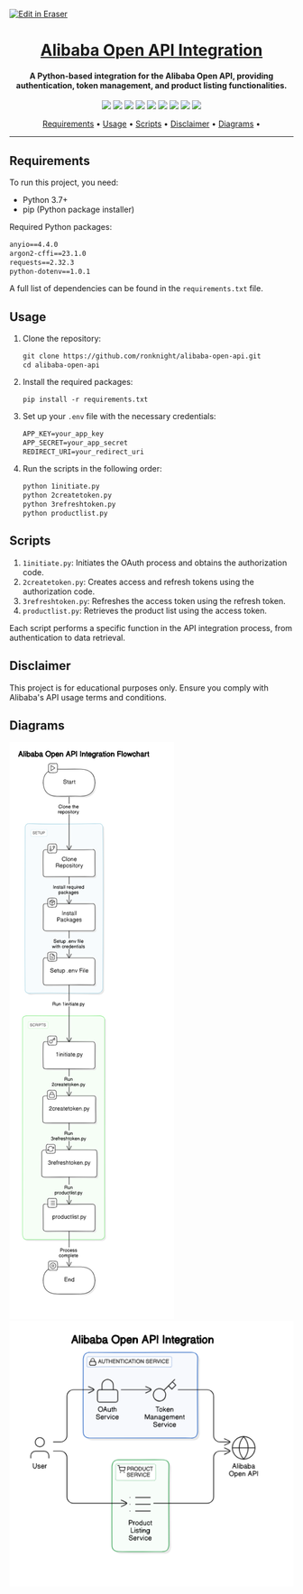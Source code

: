 <p><a target="_blank" href="https://app.eraser.io/workspace/LQCcXFqJOypzDrun3YnZ" id="edit-in-eraser-github-link"><img alt="Edit in Eraser" src="https://firebasestorage.googleapis.com/v0/b/second-petal-295822.appspot.com/o/images%2Fgithub%2FOpen%20in%20Eraser.svg?alt=media&amp;token=968381c8-a7e7-472a-8ed6-4a6626da5501"></a></p>

<h1 align="center"><a href="https://github.com/ronknight/alibaba-open-api">Alibaba Open API Integration</a></h1>
<h4 align="center">A Python-based integration for the Alibaba Open API, providing authentication, token management, and product listing functionalities.
</h4>
<p align="center">
<a href="https://twitter.com/PinoyITSolution"><img src="https://img.shields.io/twitter/follow/PinoyITSolution?style=social"></a>
<a href="https://github.com/ronknight?tab=followers"><img src="https://img.shields.io/github/followers/ronknight?style=social"></a>
<a href="https://github.com/ronknight/ronknight/stargazers"><img src="https://img.shields.io/github/stars/BEPb/BEPb.svg?logo=github"></a>
<a href="https://github.com/ronknight/ronknight/network/members"><img src="https://img.shields.io/github/forks/BEPb/BEPb.svg?color=blue&logo=github"></a>
  <a href="https://youtube.com/@PinoyITSolution"><img src="https://img.shields.io/youtube/channel/subscribers/UCeoETAlg3skyMcQPqr97omg"></a>
<a href="https://github.com/ronknight/alibaba-open-api/issues"><img src="https://img.shields.io/badge/contributions-welcome-brightgreen.svg?style=flat"></a>
<a href="https://github.com/ronknight/alibaba-open-api/blob/master/LICENSE"><img src="https://img.shields.io/badge/License-MIT-yellow.svg"></a>
<a href="#"><img src="https://img.shields.io/badge/Made%20with-Python-1f425f.svg"></a>
<a href="https://github.com/ronknight"><img src="https://img.shields.io/badge/Made%20with%20%F0%9F%A4%8D%20by%20-%20Ronknight%20-%20red"></a>
</p>
<p align="center">
  <a href="#requirements">Requirements</a> •
  <a href="#usage">Usage</a> •
  <a href="#scripts">Scripts</a> •
  <a href="#disclaimer">Disclaimer</a> •
  <a href="#diagrams">Diagrams</a> •
</p>

---

## Requirements

To run this project, you need:

- Python 3.7+
- pip (Python package installer)

Required Python packages:

```
anyio==4.4.0
argon2-cffi==23.1.0
requests==2.32.3
python-dotenv==1.0.1
```

A full list of dependencies can be found in the `requirements.txt` file.

## Usage

1. Clone the repository:
   ```
   git clone https://github.com/ronknight/alibaba-open-api.git
   cd alibaba-open-api
   ```

2. Install the required packages:
   ```
   pip install -r requirements.txt
   ```

3. Set up your `.env` file with the necessary credentials:
   ```
   APP_KEY=your_app_key
   APP_SECRET=your_app_secret
   REDIRECT_URI=your_redirect_uri
   ```

4. Run the scripts in the following order:
   ```
   python 1initiate.py
   python 2createtoken.py
   python 3refreshtoken.py
   python productlist.py
   ```

## Scripts

1. `1initiate.py`: Initiates the OAuth process and obtains the authorization code.
2. `2createtoken.py`: Creates access and refresh tokens using the authorization code.
3. `3refreshtoken.py`: Refreshes the access token using the refresh token.
4. `productlist.py`: Retrieves the product list using the access token.

Each script performs a specific function in the API integration process, from authentication to data retrieval.

## Disclaimer

This project is for educational purposes only. Ensure you comply with Alibaba's API usage terms and conditions.

<!-- eraser-additional-content -->
## Diagrams
<!-- eraser-additional-files -->
<a href="/README-Alibaba Open API Integration Flowchart-1.eraserdiagram" data-element-id="a-k_kSQRKOeKbttWx1Tsn"><img src="/.eraser/LQCcXFqJOypzDrun3YnZ___3Jivg2tjMecMlrHwbIVIBR8f7U03___---diagram----6084e38ea7f655c95af1aa969aad35f4-Alibaba-Open-API-Integration-Flowchart.png" alt="" data-element-id="a-k_kSQRKOeKbttWx1Tsn" /></a>
<a href="/README-Alibaba Open API Integration-2.eraserdiagram" data-element-id="0BmuCW_bBbA32G5-fmgNS"><img src="/.eraser/LQCcXFqJOypzDrun3YnZ___3Jivg2tjMecMlrHwbIVIBR8f7U03___---diagram----6c7c2e2c9f3e61576818dea1e6cfcf11-Alibaba-Open-API-Integration.png" alt="" data-element-id="0BmuCW_bBbA32G5-fmgNS" /></a>
<!-- end-eraser-additional-files -->
<!-- end-eraser-additional-content -->
<!--- Eraser file: https://app.eraser.io/workspace/LQCcXFqJOypzDrun3YnZ --->